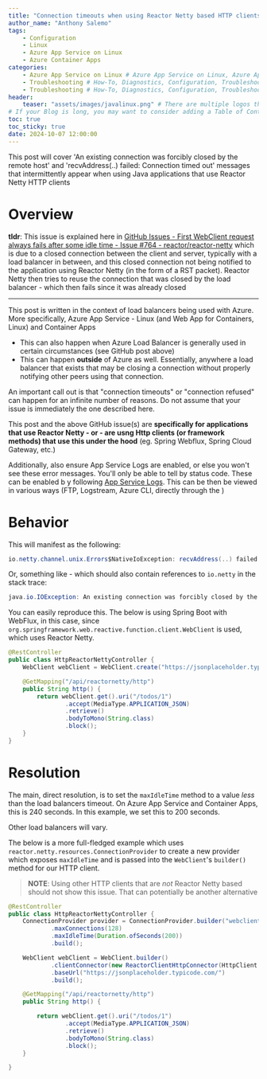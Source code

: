 ```yaml
---
title: "Connection timeouts when using Reactor Netty based HTTP clients"
author_name: "Anthony Salemo"
tags:
    - Configuration
    - Linux
    - Azure App Service on Linux
    - Azure Container Apps
categories:
    - Azure App Service on Linux # Azure App Service on Linux, Azure App Service on Windows, Function App, Azure VM, Azure SDK
    - Troubleshooting # How-To, Diagnostics, Configuration, Troubleshooting, Performance
    - Troubleshooting # How-To, Diagnostics, Configuration, Troubleshooting, Performance
header:
    teaser: "assets/images/javalinux.png" # There are multiple logos that can be used in "/assets/images" if you choose to add one.
# If your Blog is long, you may want to consider adding a Table of Contents by adding the following two settings.
toc: true
toc_sticky: true
date: 2024-10-07 12:00:00
---
```


This post will cover 'An existing connection was forcibly closed by the remote host' and 'recvAddress(..) failed: Connection timed out' messages that intermittently appear when using Java applications that use Reactor Netty HTTP clients

# Overview
**tldr**: This issue is explained here in [GitHub Issues - First WebClient request always fails after some idle time - Issue #764 - reactor/reactor-netty](https://github.com/reactor/reactor-netty/issues/764) which is due to a closed connection between the client and server, typically with a load balancer in between, and this closed connection not being notified to the application using Reactor Netty (in the form of a RST packet). Reactor Netty then tries to reuse the connection that was closed by the load balancer - which then fails since it was already closed

------
This post is written in the context of load balancers being used with Azure. More specifically, Azure App Service - Linux (and Web App for Containers, Linux) and Container Apps
- This can also happen when Azure Load Balancer is generally used in certain circumstances (see GitHub post above)
- This can happen **outside** of Azure as well. Essentially, anywhere a load balancer that exists that may be closing a connection without properly notifying other peers using that connection.

An important call out is that "connection timeouts" or "connection refused" can happen for an infinite number of reasons. Do not assume that your issue is immediately the one described here.

This post and the above GitHub issue(s) are **specifically for applications that use Reactor Netty - or - are usng Http clients (or framework methods) that use this under the hood** (eg. Spring Webflux, Spring Cloud Gateway, etc.)

Additionally, also ensure App Service Logs are enabled, or else you won't see these error messages. You'll only be able to tell by status code. These can be enabled b y following [App Service Logs](https://learn.microsoft.com/en-us/azure/app-service/troubleshoot-diagnostic-logs#enable-application-logging-linuxcontainer). This can be then be viewed in various ways (FTP, Logstream, Azure CLI, directly through the )

# Behavior
This will manifest as the following:

```java
io.netty.channel.unix.Errors$NativeIoException: recvAddress(..) failed: Connection timed out
```

Or, something like - which should also contain references to `io.netty` in the stack trace:

```java
java.io.IOException: An existing connection was forcibly closed by the remote host
```

You can easily reproduce this. The below is using Spring Boot with WebFlux, in this case, since `org.springframework.web.reactive.function.client.WebClient` is used, which uses Reactor Netty.

```java
@RestController
public class HttpReactorNettyController {
    WebClient webClient = WebClient.create("https://jsonplaceholder.typicode.com/");

    @GetMapping("/api/reactornetty/http")
    public String http() {
        return webClient.get().uri("/todos/1")
                .accept(MediaType.APPLICATION_JSON)
                .retrieve()
                .bodyToMono(String.class)
                .block();
    }
}
```

# Resolution
The main, direct resolution, is to set the `maxIdleTime` method to a value _less_ than the load balancers timeout. On Azure App Service and Container Apps, this is 240 seconds. In this example, we set this to 200 seconds.

Other load balancers will vary.

The below is a more full-fledged example which uses `reactor.netty.resources.ConnectionProvider` to create a new provider which exposes `maxIdleTime` and is passed into the `WebClient`'s `builder()` method for our HTTP client.

> **NOTE**: Using other HTTP clients that are _not_ Reactor Netty based should not show this issue. That can potentially be another alternative

```java
@RestController
public class HttpReactorNettyController {
    ConnectionProvider provider = ConnectionProvider.builder("webclient")
            .maxConnections(128)
            .maxIdleTime(Duration.ofSeconds(200))
            .build();

    WebClient webClient = WebClient.builder()
            .clientConnector(new ReactorClientHttpConnector(HttpClient.create(provider)))
            .baseUrl("https://jsonplaceholder.typicode.com/")
            .build();

    @GetMapping("/api/reactornetty/http")
    public String http() {

        return webClient.get().uri("/todos/1")
                .accept(MediaType.APPLICATION_JSON)
                .retrieve()
                .bodyToMono(String.class)
                .block();
    }

}
```



